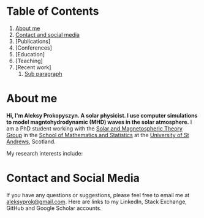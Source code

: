 # Table of Contents
1. [About me](#about_me)
2. [Contact and social media](#contact)
3. [Publications]
4. [Conferences]
5. [Education]
6. [Teaching]
7. [Recent work]
    1. [Sub paragraph](#subparagraph1)

# About me <a name="about_me"></a>

**Hi, I'm Aleksy Prokopyszyn. A solar physicist. I use computer simulations to model magntohydrodynamic (MHD) waves in the solar atmosphere.** I am a PhD student working with the [Solar and Magnetospheric Theory Group](http://www-solar.mcs.st-and.ac.uk/) in the [School of Mathematics and Statistics](https://www.st-andrews.ac.uk/mathematics-statistics/) at the [University of St Andrews](https://www.st-andrews.ac.uk/), Scotland. 

My research interests include:

# Contact and Social Media<a name="contact"></a>

If you have any questions or suggestions, please feel free to email me at <aleksyprok@gmail.com>.
Here are links to my LinkedIn, Stack Exchange, GitHub and Google Scholar accounts.
